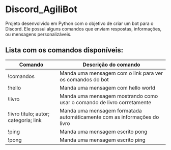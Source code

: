 # Discord_AgiliBot

Projeto desenvolvido em Python com o objetivo de criar um bot para o Discord. Ele possui alguns comandos que enviam respostas, informações, ou mensagens personalizáveis.


## Lista com os comandos disponíveis:

| Comando                                  | Descrição do comando                                                     |
|------------------------------------------|--------------------------------------------------------------------------|
| !comandos                                | Manda uma mensagem com o link para ver os comandos do bot                |
| !hello                                   | Manda uma mensagem com hello world                                       |
| !livro                                   | Manda uma mensagem mostrando como usar o comando de livro corretamente   |
| !livro titulo; autor; categoria; link    | Manda uma mensagem formatada automáticamente com as informações do livro |
| !ping                                    | Manda uma mensagem escrito pong                                          |
| !pong                                    | Manda uma mensagem escrito ping                                          |